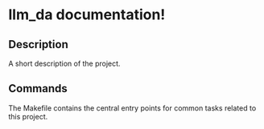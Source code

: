 # llm_da documentation!

## Description

A short description of the project.

## Commands

The Makefile contains the central entry points for common tasks related to this project.

